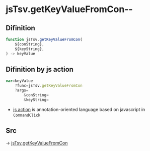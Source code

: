 # jsTsv.getKeyValueFromCon--

## Difinition

```js.js
function jsTsv.getKeyValueFromCon(
	${conString},
	${keyString},
) -> keyValue
```




## Difinition by js action

```js.js
var=keyValue
	?func=jsTsv.getKeyValueFromCon
	?args=
		&conString=
		&keyString=
```

- [js action](#) is annotation-oriented language based on javascript in `CommandClick`



## Src

-> [jsTsv.getKeyValueFromCon](https://github.com/puutaro/CommandClick/blob/master/app/src/main/java/com/puutaro/commandclick/fragment_lib/terminal_fragment/js_interface/tsv/JsTsv.kt#L125)



